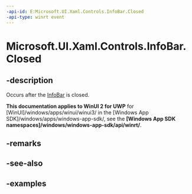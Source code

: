 ```yaml
---
-api-id: E:Microsoft.UI.Xaml.Controls.InfoBar.Closed
-api-type: winrt event
---
```


# Microsoft.UI.Xaml.Controls.InfoBar.Closed

<!--
public event Windows.Foundation.TypedEventHandler<Microsoft.UI.Xaml.Controls.InfoBar,Microsoft.UI.Xaml.Controls.InfoBarClosedEventArgs> Closed;
-->


## -description

Occurs after the [InfoBar](infobar.md) is closed.

**This documentation applies to WinUI 2 for UWP** for [WinUI]/windows/apps/winui/winui3/ in the [Windows App SDK]/windows/apps/windows-app-sdk/, see the **[Windows App SDK namespaces]/windows/windows-app-sdk/api/winrt/**.

## -remarks

## -see-also

## -examples


